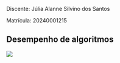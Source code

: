 
Discente: Júlia Alanne Silvino dos Santos

Matrícula: 20240001215

## Desempenho de algoritmos


![](video)
